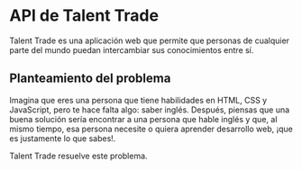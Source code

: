 # API de Talent Trade

Talent Trade es una aplicación web que permite que personas de cualquier parte del mundo puedan intercambiar sus conocimientos entre sí.

## Planteamiento del problema
Imagina que eres una persona que tiene habilidades en HTML, CSS y JavaScript, pero te hace falta algo: saber inglés. Después, piensas que una buena solución sería encontrar a una persona que hable inglés y que, al mismo tiempo, esa persona necesite o quiera aprender desarrollo web, ¡que es justamente lo que sabes!.

Talent Trade resuelve este problema.